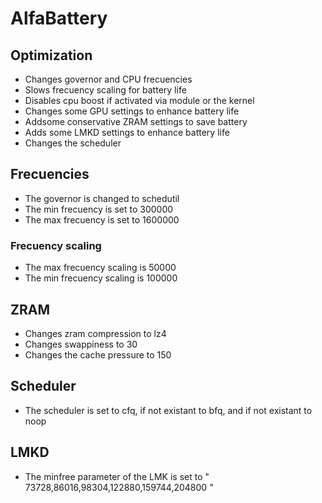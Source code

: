 # AlfaBattery

## Optimization
- Changes governor and CPU frecuencies
- Slows frecuency scaling for battery life
- Disables cpu boost if activated via module or the kernel
- Changes some GPU settings to enhance battery life
- Addsome conservative ZRAM settings to save battery
- Adds some LMKD settings to enhance battery life
- Changes the scheduler

## Frecuencies
- The governor is changed to schedutil
- The min frecuency is set to 300000
- The max frecuency is set to 1600000
### Frecuency scaling
- The max frecuency scaling is 50000
- The min frecuency scaling is 100000

## ZRAM
- Changes zram compression to lz4
- Changes swappiness to 30
- Changes the cache pressure to 150

## Scheduler
- The scheduler is set to cfq, if not existant to  bfq, and if not existant to noop
 
## LMKD
- The minfree parameter of the LMK is set to " 73728,86016,98304,122880,159744,204800 "
